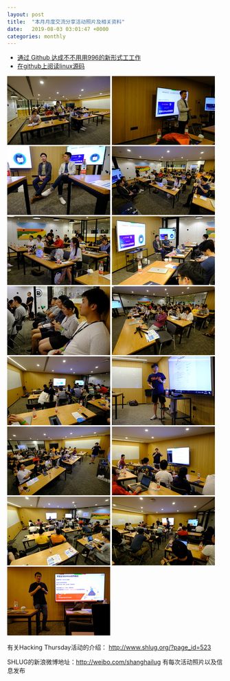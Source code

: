```yaml
---
layout: post
title:  "本月月度交流分享活动照片及相关资料"
date:   2019-08-03 03:01:47 +0000
categories: monthly
---
```


- [通过 Github 达成不不用用996的新形式工工作](https://github.com/shanghailug/res2019q3/raw/master/j803.monthly/github_story.pdf)
- [在github上阅读linux源码](http://blog.shell909090.org/slides/md/kernel-read.html)

[<img src='https://raw.githubusercontent.com/shanghailug/res2019q3/master/j803.monthly/j801_1922_1800+08.240x160.jpg'>](https://raw.githubusercontent.com/shanghailug/res2019q3/master/j803.monthly/j801_1922_1800+08.JPG)
[<img src='https://raw.githubusercontent.com/shanghailug/res2019q3/master/j803.monthly/j801_1933_3400+08.240x160.jpg'>](https://raw.githubusercontent.com/shanghailug/res2019q3/master/j803.monthly/j801_1933_3400+08.JPG)
[<img src='https://raw.githubusercontent.com/shanghailug/res2019q3/master/j803.monthly/j801_1941_2900+08.240x160.jpg'>](https://raw.githubusercontent.com/shanghailug/res2019q3/master/j803.monthly/j801_1941_2900+08.JPG)
[<img src='https://raw.githubusercontent.com/shanghailug/res2019q3/master/j803.monthly/j801_1942_5500+08.240x160.jpg'>](https://raw.githubusercontent.com/shanghailug/res2019q3/master/j803.monthly/j801_1942_5500+08.JPG)
[<img src='https://raw.githubusercontent.com/shanghailug/res2019q3/master/j803.monthly/j801_1943_5000+08.240x160.jpg'>](https://raw.githubusercontent.com/shanghailug/res2019q3/master/j803.monthly/j801_1943_5000+08.JPG)
[<img src='https://raw.githubusercontent.com/shanghailug/res2019q3/master/j803.monthly/j801_1945_0700+08.240x160.jpg'>](https://raw.githubusercontent.com/shanghailug/res2019q3/master/j803.monthly/j801_1945_0700+08.JPG)
[<img src='https://raw.githubusercontent.com/shanghailug/res2019q3/master/j803.monthly/j801_1947_2400+08.240x160.jpg'>](https://raw.githubusercontent.com/shanghailug/res2019q3/master/j803.monthly/j801_1947_2400+08.JPG)
[<img src='https://raw.githubusercontent.com/shanghailug/res2019q3/master/j803.monthly/j801_2027_4200+08.240x160.jpg'>](https://raw.githubusercontent.com/shanghailug/res2019q3/master/j803.monthly/j801_2027_4200+08.JPG)
[<img src='https://raw.githubusercontent.com/shanghailug/res2019q3/master/j803.monthly/j801_2031_4500+08.240x160.jpg'>](https://raw.githubusercontent.com/shanghailug/res2019q3/master/j803.monthly/j801_2031_4500+08.JPG)
[<img src='https://raw.githubusercontent.com/shanghailug/res2019q3/master/j803.monthly/j801_2037_5300+08.240x160.jpg'>](https://raw.githubusercontent.com/shanghailug/res2019q3/master/j803.monthly/j801_2037_5300+08.JPG)
[<img src='https://raw.githubusercontent.com/shanghailug/res2019q3/master/j803.monthly/j801_2055_2000+08.240x160.jpg'>](https://raw.githubusercontent.com/shanghailug/res2019q3/master/j803.monthly/j801_2055_2000+08.JPG)
[<img src='https://raw.githubusercontent.com/shanghailug/res2019q3/master/j803.monthly/j801_2112_2300+08.240x160.jpg'>](https://raw.githubusercontent.com/shanghailug/res2019q3/master/j803.monthly/j801_2112_2300+08.JPG)
[<img src='https://raw.githubusercontent.com/shanghailug/res2019q3/master/j803.monthly/j801_2120_4300+08.240x160.jpg'>](https://raw.githubusercontent.com/shanghailug/res2019q3/master/j803.monthly/j801_2120_4300+08.JPG)
[<img src='https://raw.githubusercontent.com/shanghailug/res2019q3/master/j803.monthly/j801_2134_2100+08.240x160.jpg'>](https://raw.githubusercontent.com/shanghailug/res2019q3/master/j803.monthly/j801_2134_2100+08.JPG)
[<img src='https://raw.githubusercontent.com/shanghailug/res2019q3/master/j803.monthly/j801_2135_2500+08.240x160.jpg'>](https://raw.githubusercontent.com/shanghailug/res2019q3/master/j803.monthly/j801_2135_2500+08.JPG)

有关Hacking Thursday活动的介绍：
http://www.shlug.org/?page_id=523

SHLUG的新浪微博地址：http://weibo.com/shanghailug 有每次活动照片以及信息发布


